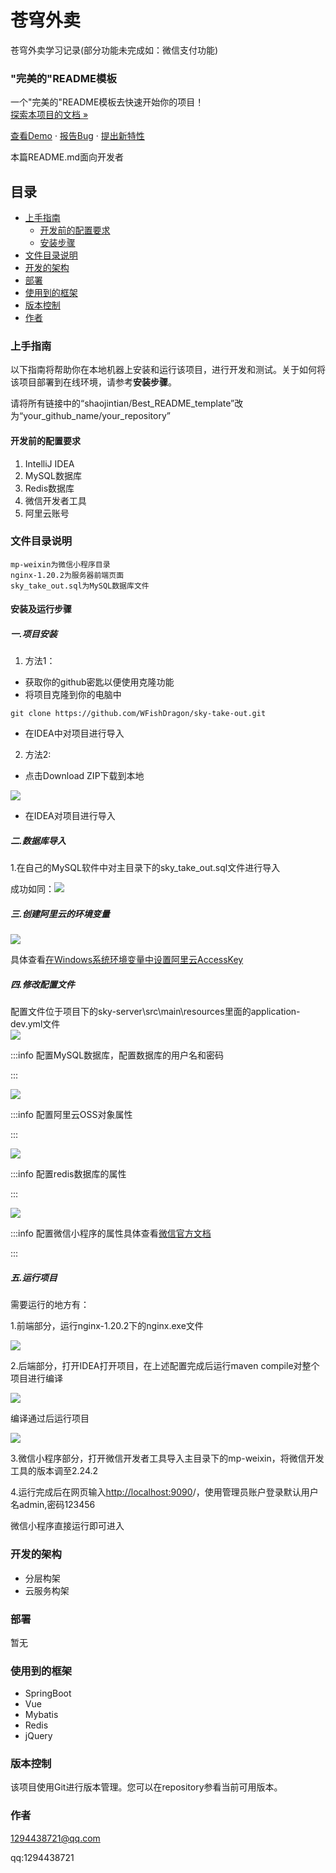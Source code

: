 # 苍穹外卖
苍穹外卖学习记录(部分功能未完成如：微信支付功能)

### "完美的"README模板
一个"完美的"README模板去快速开始你的项目！  
[探索本项目的文档 »](https://github.com/WFishDragon/sky-take-out)   

[查看Demo](https://github.com/WFishDragon/sky-take-out) · [报告Bug](https://github.com/WFishDragon/sky-take-out/issues) · [提出新特性](https://github.com/WFishDragon/sky-take-out/issues)

 本篇README.md面向开发者

## 目录
+ [上手指南](#上手指南)
    - [开发前的配置要求](#开发前的配置要求)
    - [安装步骤](#安装步骤)
+ [文件目录说明](#文件目录说明)
+ [开发的架构](#开发的架构)
+ [部署](#部署)
+ [使用到的框架](#使用到的框架)
+ [版本控制](#版本控制)
+ [作者](#作者)

### 上手指南
以下指南将帮助你在本地机器上安装和运行该项目，进行开发和测试。关于如何将该项目部署到在线环境，请参考**安装步骤**。

请将所有链接中的“shaojintian/Best_README_template”改为“your_github_name/your_repository”



#### 开发前的配置要求
1. IntelliJ IDEA
2. MySQL数据库
3. Redis数据库
4. 微信开发者工具
5. 阿里云账号

### 文件目录说明
```plain
mp-weixin为微信小程序目录
nginx-1.20.2为服务器前端页面
sky_take_out.sql为MySQL数据库文件
```

#### **安装及运行步骤**
##### 一.项目安装
1. 方法1：
+ 获取你的github密匙以便使用克隆功能
+ 将项目克隆到你的电脑中

```shell
git clone https://github.com/WFishDragon/sky-take-out.git
```

+ 在IDEA中对项目进行导入
2. 方法2:
+ 点击Download ZIP下载到本地

![](https://cdn.nlark.com/yuque/0/2024/png/48895758/1727254093663-3dfa3da9-813a-47e2-b97d-3b1deca87740.png)

+ 在IDEA对项目进行导入

##### 二.数据库导入
1.在自己的MySQL软件中对主目录下的sky_take_out.sql文件进行导入

成功如同：![](https://img-blog.csdnimg.cn/img_convert/afe67c744bd07b411e8e5f890dff5dc8.png)

##### 三.创建阿里云的环境变量
![](https://i-blog.csdnimg.cn/direct/f57e5ce05aaa44dba9ba3fa84afdc7d2.png)

具体查看[在Windows系统环境变量中设置阿里云AccessKey](https://help.aliyun.com/zh/sdk/developer-reference/configure-the-alibaba-cloud-accesskey-environment-variable-on-linux-macos-and-windows-systems)



##### 四.修改配置文件
配置文件位于项目下的sky-server\src\main\resources里面的application-dev.yml文件  
![](https://cdn.nlark.com/yuque/0/2024/png/48895758/1727253017116-b6524b09-cc67-4176-9d05-3ba9f88ce3ba.png)

:::info
配置MySQL数据库，配置数据库的用户名和密码

:::

![](https://cdn.nlark.com/yuque/0/2024/png/48895758/1727253106713-813f965a-54c7-4da5-a8f4-3ae8f76aaaf8.png)

:::info
配置阿里云OSS对象属性

:::

![](https://cdn.nlark.com/yuque/0/2024/png/48895758/1727253182675-4f2936cc-a688-4dee-9c4b-1c7cbce85176.png)

:::info
配置redis数据库的属性

:::

![](https://cdn.nlark.com/yuque/0/2024/png/48895758/1727253216732-636856aa-e5d3-405a-97a2-9963d100446d.png)

:::info
配置微信小程序的属性具体查看[微信官方文档](https://developers.weixin.qq.com/miniprogram/dev/wxcloudrun/src/guide/weixin/pay.html)

:::

##### 五.运行项目
需要运行的地方有：

1.前端部分，运行nginx-1.20.2下的nginx.exe文件

![](https://cdn.nlark.com/yuque/0/2024/png/48895758/1727253607737-c2bd9555-574f-46cf-87dd-6ce78d3805e2.png)

2.后端部分，打开IDEA打开项目，在上述配置完成后运行maven compile对整个项目进行编译

![](https://cdn.nlark.com/yuque/0/2024/png/48895758/1727253805696-22ada54d-a2fc-408e-a772-9bc34d7aabe8.png)

编译通过后运行项目

![](https://cdn.nlark.com/yuque/0/2024/png/48895758/1727253676539-7bd59320-f39f-42c4-8bde-4659f2fe5fa3.png)

3.微信小程序部分，打开微信开发者工具导入主目录下的mp-weixin，将微信开发工具的版本调至2.24.2

4.运行完成后在网页输入[http://localhost:9090](http://localhost:9090/)/，使用管理员账户登录默认用户名admin,密码123456

微信小程序直接运行即可进入

### 开发的架构
+ 分层构架
+ 云服务构架

### 部署
暂无

### 使用到的框架
+ SpringBoot
+ Vue
+ Mybatis
+ Redis
+ jQuery



### 版本控制
该项目使用Git进行版本管理。您可以在repository参看当前可用版本。

### 作者
1294438721@qq.com

 qq:1294438721   



